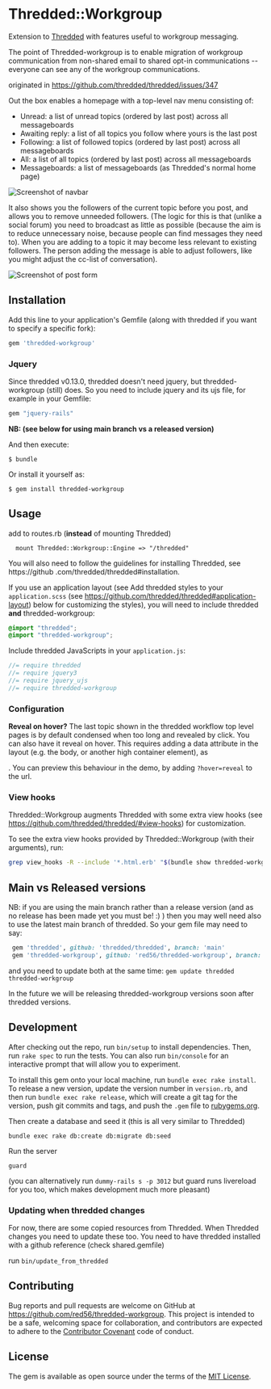 # Thredded::Workgroup

Extension to [Thredded](http://github.com/thredded/thredded) with features useful to workgroup messaging.
 
The point of Thredded-workgroup is to enable migration of workgroup communication from non-shared email to shared opt-in communications -- everyone can see any of the workgroup communications.
     
originated in https://github.com/thredded/thredded/issues/347

Out the box enables a homepage with a top-level nav menu consisting of:

* Unread: a list of unread topics (ordered by last post) across all messageboards
* Awaiting reply: a list of all topics you follow where yours is the last post
* Following: a list of followed topics (ordered by last post) across all messageboards
* All: a list of all topics (ordered by last post) across all messageboards
* Messageboards: a list of messageboards (as Thredded's normal home page)

![Screenshot of navbar](docs/navbar.png)

It also shows you the followers of the current topic before you post, and allows you to remove unneeded followers. (The logic for this is that (unlike a social forum) you need to broadcast as little as possible (because the aim is to reduce unnecessary noise, because people can find messages they need to). When you are adding to a topic it may become less relevant to existing followers. The person adding the message is able to adjust followers,
like you might adjust the cc-list of conversation).
     
![Screenshot of post form](docs/followers-above-post.png)

## Installation

Add this line to your application's Gemfile (along with thredded if you want to specify a specific fork):

```ruby
gem 'thredded-workgroup'
```

### Jquery 

Since thredded v0.13.0, thredded doesn't need jquery, but thredded-workgroup (still) does.
So you need to include jquery and its ujs file, for example in your Gemfile: 

```ruby
gem "jquery-rails"
```
 
__NB: (see below for using main branch vs a released version)__

And then execute:

    $ bundle

Or install it yourself as:

    $ gem install thredded-workgroup

## Usage

add to routes.rb (**instead** of mounting Thredded)

```
  mount Thredded::Workgroup::Engine => "/thredded"
```

You will also need to follow the guidelines for installing Thredded, see https://github
.com/thredded/thredded#installation.

If you use an application layout (see Add thredded styles to your `application.scss` (see https://github.com/thredded/thredded#application-layout) below for customizing the styles), you will need to  include thredded **and** thredded-workgroup:


```scss
@import "thredded";
@import "thredded-workgroup";
```

Include thredded JavaScripts in your `application.js`:

```js
//= require thredded
//= require jquery3  
//= require jquery_ujs  
//= require thredded-workgroup
```

### Configuration

**Reveal on hover?** The last topic shown in the thredded workflow top level pages is by default condensed when too long and revealed by click. You can also have it reveal on hover. This requires adding a data attribute in the layout (e.g. the body, or another high container element), as <div data-thredded-condensable-hover="reveal">. You can preview this behaviour in the demo, by adding `?hover=reveal` to the url.

### View hooks

Thredded::Workgroup augments Thredded with some extra view hooks (see https://github.com/thredded/thredded/#view-hooks) for customization.

To see the extra view hooks provided by Thredded::Workgroup (with their arguments), run:

```bash
grep view_hooks -R --include '*.html.erb' "$(bundle show thredded-workgroup)"
```

## Main vs Released versions

NB: if you are using the main branch rather than a release version
(and as no release has been made yet you must be! :) ) then you may well need
also to use the latest main branch of thredded. So your gem file may need to say:

```ruby
 gem 'thredded', github: 'thredded/thredded', branch: 'main'
 gem 'thredded-workgroup', github: 'red56/thredded-workgroup', branch: 'main'
```

and you need to update both at the same time: `gem update thredded thredded-workgroup`

In the future we will be releasing thredded-workgroup versions soon after thredded versions.


## Development

After checking out the repo, run `bin/setup` to install dependencies. Then, run `rake spec` to run the tests. You can also run `bin/console` for an interactive prompt that will allow you to experiment.

To install this gem onto your local machine, run `bundle exec rake install`. To release a new version, update the version number in `version.rb`, and then run `bundle exec rake release`, which will create a git tag for the version, push git commits and tags, and push the `.gem` file to [rubygems.org](https://rubygems.org).

Then create a database and seed it (this is all very similar to Thredded)

```
bundle exec rake db:create db:migrate db:seed
```

Run the server

```
guard
```
(you can alternatively run `dummy-rails s -p 3012` but guard runs livereload for you too, which makes development much more pleasant)

### Updating when thredded changes

For now, there are some copied resources from Thredded. When Thredded changes you need to update these too.
You need to have thredded installed with a github reference (check shared.gemfile)

run `bin/update_from_thredded`

## Contributing

Bug reports and pull requests are welcome on GitHub at https://github.com/red56/thredded-workgroup. This project is intended to be a safe, welcoming space for collaboration, and contributors are expected to adhere to the [Contributor Covenant](http://contributor-covenant.org) code of conduct.


## License

The gem is available as open source under the terms of the [MIT License](http://opensource.org/licenses/MIT).

